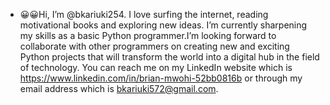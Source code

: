 - 😀😀Hi, I’m @bkariuki254. I love surfing the 
internet, reading motivational books and 
exploring new ideas. I’m currently sharpening 
my skills as a basic Python programmer.I’m 
looking forward to collaborate with other 
programmers on creating new and exciting Python
projects that will transform the world into a 
digital hub in the field of technology. You can 
reach me on my LinkedIn website which is 
https://www.linkedin.com/in/brian-mwohi-52bb0816b 
or through my email address which is 
bkariuki572@gmail.com.
